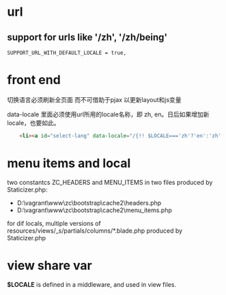 
# url


## support for urls like '/zh', '/zh/being'
`
SUPPORT_URL_WITH_DEFAULT_LOCALE = true,
`
# front end

切换语言必须刷新全页面 而不可借助于pjax 以更新layout和js变量

data-locale 里面必须使用url所用的locale名称，即 zh, en。日后如果增加新locale，也要如此。
```html
    <li><a id="select-lang" data-locale="/{!! $LOCALE==='zh'?'en':'zh' !!}">{!! $LOCALE==='zh'?'EN':'ZH' !!}</a></li>
```

# menu items and local

two constantcs ZC_HEADERS and MENU_ITEMS in two files produced by Staticizer.php:  
- D:\vagrant\www\zc\bootstrap\cache2\headers.php
- D:\vagrant\www\zc\bootstrap\cache2\menu_items.php

for dif locals, multiple versions of resources/views/_s/partials/columns/*.blade.php produced by Staticizer.php

# view share var

**$LOCALE** is defined in a middleware, and used in view files.